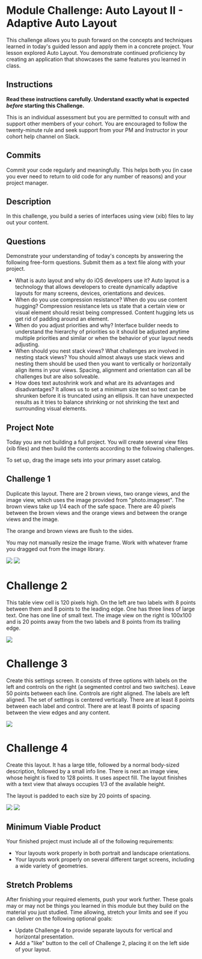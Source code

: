 # Module Challenge: Auto Layout II - Adaptive Auto Layout

This challenge allows you to push forward on the concepts and techniques learned in today's guided lesson and apply them in a concrete project. Your lesson explored Auto Layout. You demonstrate continued proficiency by creating an application that showcases the same features you learned in class.

## Instructions

**Read these instructions carefully. Understand exactly what is expected _before_ starting this Challenge.**

This is an individual assessment but you are permitted to consult with and support other members of your cohort. You are encouraged to follow the twenty-minute rule and seek support from your PM and Instructor in your cohort help channel on Slack. 

## Commits

Commit your code regularly and meaningfully. This helps both you (in case you ever need to return to old code for any number of reasons) and your project manager.

## Description

In this challenge, you build a series of interfaces using view (xib) files to lay out your content.

## Questions

Demonstrate your understanding of today's concepts by answering the following free-form questions. Submit them as a text file along with your project.

* What is auto layout and why do iOS developers use it?
        Auto layout is a technology that allows developers to create dynamically adaptive layouts for many screens, devices, orientations and devices. 
* When do you use compression resistance? When do you use content hugging?
        Compression resistance lets us state that a certain view or visual element should resist being compressed. Content hugging lets us get rid of padding around an element. 
* When do you adjust priorities and why? 
        Interface builder needs to understand the hierarchy of priorities so it should be adjusted anytime multiple priorities and similar or when the behavior of your layout needs adjusting. 
* When should you nest stack views? What challenges are involved in nesting stack views? 
        You should almost always use stack views and nesting them should be used then you want to vertically or horizontally align items in your views. Spacing, alignment and orientation can all be challenges but are also solveable. 
* How does text autoshrink work and what are its advantages and disadvantages?
        It allows us to set a minimum size text so text can be shrunken before it is truncated using an ellipsis. It can have unexpected results as it tries to balance shrinking or not shrinking the text and surrounding visual elements. 
        
## Project Note

Today you are not building a full project. You will create several view files (xib files) and then build the contents according to the following challenges.

To set up, drag the image sets into your primary asset catalog.

## Challenge 1

Duplicate this layout. There are 2 brown views, two orange views, and the image view, which uses the image provided from "photo.imageset". The brown views take up 1/4 each of the safe space. There are 40 pixels between the brown views and the orange views and between the orange views and the image. 

The orange and brown views are flush to the sides.

You may not manually resize the image frame. Work with whatever frame you dragged out from the image library.

![](images/landscape1.png)
![](images/portrait1.png)

# Challenge 2

This table view cell is 120 pixels high. On the left are two labels with 8 points between them and 8 points to the leading edge. One has three lines of large text. One has one line of small text. The image view on the right is 100x100 and is 20 points away from the two labels and 8 points from its trailing edge.

![](images/cell1.png)

# Challenge 3 

Create this settings screen. It consists of three options with labels on the left and controls on the right (a segmented control and two switches). Leave 50 points between each line. Controls are right aligned. The labels are left aligned. The set of settings is centered vertically. There are at least 8 points between each label and control. There are at least 8 points of spacing between the view edges and any content.

![](images/settings1.png)

# Challenge 4

Create this layout. It has a large title, followed by a normal body-sized description, followed by a small info line. There is next an image view, whose height is fixed to 128 points. It uses aspect fill. The layout finishes with a text view that always occupies 1/3 of the available height.

The layout is padded to each size by 20 points of spacing.

![](images/portrait2.png)
![](images/landscape2.png)


## Minimum Viable Product

Your finished project must include all of the following requirements:

* Your layouts work properly in both portrait and landscape orientations.
* Your layouts work properly on several different target screens, including a wide variety of geometries.
 
## Stretch Problems

After finishing your required elements, push your work further. These goals may or may not be things you learned in this module but they build on the material you just studied. Time allowing, stretch your limits and see if you can deliver on the following optional goals:

* Update Challenge 4 to provide separate layouts for vertical and horizontal presentation.
* Add a "like" button to the cell of Challenge 2, placing it on the left side of your layout.
